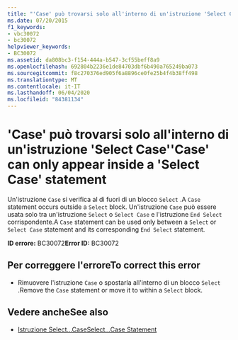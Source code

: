 ```yaml
---
title: "'Case' può trovarsi solo all'interno di un'istruzione 'Select Case'"
ms.date: 07/20/2015
f1_keywords:
- vbc30072
- bc30072
helpviewer_keywords:
- BC30072
ms.assetid: da808bc3-f154-444a-b547-3cf55beff8a9
ms.openlocfilehash: 692804b2236e1de84703dbf6b490a765249ba073
ms.sourcegitcommit: f8c270376ed905f6a8896ce0fe25b4f4b38ff498
ms.translationtype: MT
ms.contentlocale: it-IT
ms.lasthandoff: 06/04/2020
ms.locfileid: "84381134"
---
```

# <a name="case-can-only-appear-inside-a-select-case-statement"></a><span data-ttu-id="ea0a5-102">'Case' può trovarsi solo all'interno di un'istruzione 'Select Case'</span><span class="sxs-lookup"><span data-stu-id="ea0a5-102">'Case' can only appear inside a 'Select Case' statement</span></span>
<span data-ttu-id="ea0a5-103">Un'istruzione `Case` si verifica al di fuori di un blocco `Select` .</span><span class="sxs-lookup"><span data-stu-id="ea0a5-103">A `Case` statement occurs outside a `Select` block.</span></span> <span data-ttu-id="ea0a5-104">Un'istruzione `Case` può essere usata solo tra un'istruzione `Select` o `Select Case` e l'istruzione `End Select` corrispondente.</span><span class="sxs-lookup"><span data-stu-id="ea0a5-104">A `Case` statement can be used only between a `Select` or `Select Case` statement and its corresponding `End Select` statement.</span></span>  
  
 <span data-ttu-id="ea0a5-105">**ID errore:** BC30072</span><span class="sxs-lookup"><span data-stu-id="ea0a5-105">**Error ID:** BC30072</span></span>  
  
## <a name="to-correct-this-error"></a><span data-ttu-id="ea0a5-106">Per correggere l'errore</span><span class="sxs-lookup"><span data-stu-id="ea0a5-106">To correct this error</span></span>  
  
- <span data-ttu-id="ea0a5-107">Rimuovere l'istruzione `Case` o spostarla all'interno di un blocco `Select` .</span><span class="sxs-lookup"><span data-stu-id="ea0a5-107">Remove the `Case` statement or move it to within a `Select` block.</span></span>  
  
## <a name="see-also"></a><span data-ttu-id="ea0a5-108">Vedere anche</span><span class="sxs-lookup"><span data-stu-id="ea0a5-108">See also</span></span>

- [<span data-ttu-id="ea0a5-109">Istruzione Select...Case</span><span class="sxs-lookup"><span data-stu-id="ea0a5-109">Select...Case Statement</span></span>](../language-reference/statements/select-case-statement.md)
